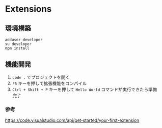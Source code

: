 Extensions
===

## 環境構築

```
adduser developer
su developer
npm install
```

## 機能開発

1. `code .` でプロジェクトを開く
1. `F5` キーを押して拡張機能をコンパイル
1. `Ctrl + Shift + P` キーを押して `Hello World` コマンドが実行できたら準備完了

### 参考

https://code.visualstudio.com/api/get-started/your-first-extension
